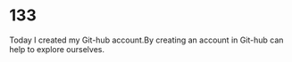 # 133
Today I created my Git-hub account.By creating an account in Git-hub can help to explore ourselves.
